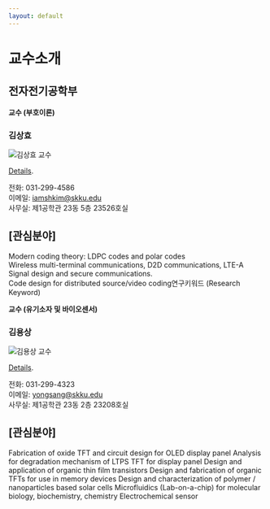 ```yaml
---
layout: default
---
```


# 교수소개

## 전자전기공학부
**교수 (부호이론)** 

### 김상효

![김상효 교수](https://ice.skku.edu/_attach/professor/EGcvfBppaXBFCkuRshkm.jpg)  

[Details](./another-page.html).

전화: 031-299-4586  
이메일: iamshkim@skku.edu  
사무실: 제1공학관 23동 5층 23526호실  

## [관심분야]
Modern coding theory: LDPC codes and polar codes  
Wireless multi-terminal communications, D2D communications, LTE-A  
Signal design and secure communications.  
Code design for distributed source/video coding연구키워드 (Research Keyword)  

**교수 (유기소자 및 바이오센서)** 

### 김용상

![김용상 교수](https://ice.skku.edu/_attach/professor/QYhHrWCPFVHwXZclTtNj.jpg)    

[Details](./another-page2.html).

전화: 031-299-4323  
이메일: yongsang@skku.edu  
사무실: 제1공학관 23동 2층 23208호실  

## [관심분야]
Fabrication of oxide TFT and circuit design for OLED display panel 
Analysis for degradation mechanism of LTPS TFT for display panel 
Design and application of organic thin film transistors 
Design and fabrication of organic TFTs for use in memory devices 
Design and characterization of polymer / nanoparticles based solar cells 
Microfluidics (Lab-on-a-chip) for molecular biology, biochemistry, chemistry 
Electrochemical sensor 
